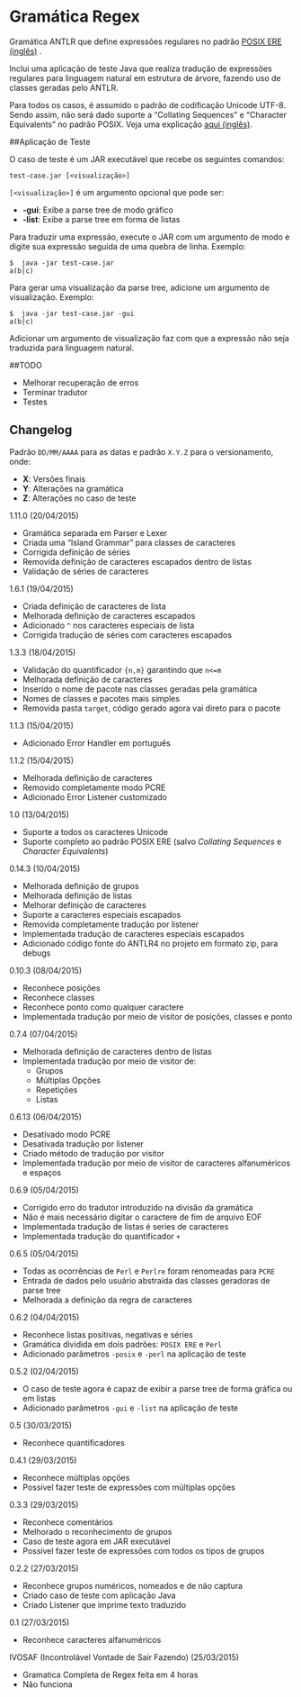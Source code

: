 # Gramática Regex

Gramática ANTLR que define expressões regulares no padrão  [POSIX ERE (inglês)](http://pubs.opengroup.org/onlinepubs/9699919799/basedefs/V1_chap09.html) .

Inclui uma aplicação de teste Java que realiza tradução de expressões regulares para linguagem natural em estrutura de árvore, fazendo uso de classes geradas pelo ANTLR.

Para todos os casos, é assumido o padrão de codificação Unicode UTF-8. Sendo assim, não será dado suporte a “Collating Sequences” e “Character Equivalents” no padrão POSIX. Veja uma explicação [aqui (inglês)](http://www.regular-expressions.info/posixbrackets.html).

##Aplicação de Teste

O caso de teste é um JAR executável que recebe os seguintes comandos:

```
test-case.jar [<visualização>]
```

`[<visualização>]` é um argumento opcional que pode ser:

- **-gui**: Exibe a parse tree de modo gráfico
- **-list**: Exibe a parse tree em forma de listas

Para traduzir uma expressão, execute o JAR com um argumento de modo e digite sua expressão seguida de uma quebra de linha. Exemplo:

```
$  java -jar test-case.jar
a(b|c)
```

Para gerar uma visualização da parse tree, adicione um argumento de visualização. Exemplo:

```
$  java -jar test-case.jar -gui
a(b|c)
```

Adicionar um argumento de visualização faz com que a expressão não seja traduzida para linguagem natural.

##TODO

- Melhorar recuperação de erros
- Terminar tradutor
- Testes

## Changelog

Padrão `DD/MM/AAAA` para as datas e padrão `X.Y.Z` para o versionamento, onde:

- **X**: Versões finais
- **Y**: Alterações na gramática
- **Z**: Alterações no caso de teste

1.11.0 (20/04/2015)

- Gramática separada em Parser e Lexer
- Criada uma “Island Grammar” para classes de caracteres
- Corrigida definição de séries
- Removida definição de caracteres escapados dentro de listas
- Validação de séries de caracteres

1.6.1 (19/04/2015)

- Criada definição de caracteres de lista
- Melhorada definição de caracteres escapados
- Adicionado `^` nos caracteres especiais de lista
- Corrigida tradução de séries com caracteres escapados

1.3.3 (18/04/2015)

- Validação do quantificador `{n,m}` garantindo que `n<=m`
- Melhorada definição de caracteres
- Inserido o nome de pacote nas classes geradas pela gramática
- Nomes de classes e pacotes mais simples
- Removida pasta `target`, código gerado agora vai direto para o pacote

1.1.3 (15/04/2015)

- Adicionado Error Handler em português

1.1.2 (15/04/2015)

- Melhorada definição de caracteres
- Removido completamente modo PCRE
- Adicionado Error Listener customizado

1.0 (13/04/2015)

- Suporte a todos os caracteres Unicode
- Suporte completo ao padrão POSIX ERE (salvo  *Collating Sequences* e *Character Equivalents*)

0.14.3 (10/04/2015)

- Melhorada definição de grupos
- Melhorada definição de listas
- Melhorar definição de caracteres
- Suporte a caracteres especiais escapados
- Removida completamente tradução por listener
- Implementada tradução de caracteres especiais escapados
- Adicionado código fonte do ANTLR4 no projeto em formato zip, para debugs

0.10.3 (08/04/2015)

- Reconhece posições
- Reconhece classes
- Reconhece ponto como qualquer caractere
- Implementada tradução por meio de visitor de posições, classes e ponto

0.7.4 (07/04/2015)

- Melhorada definição de caracteres dentro de listas
- Implementada tradução por meio de visitor de:
	- Grupos
	- Múltiplas Opções 
	- Repetições
	- Listas

0.6.13 (06/04/2015)

- Desativado modo PCRE
- Desativada tradução por listener
- Criado método de tradução por visitor
- Implementada tradução por meio de visitor de caracteres alfanuméricos e espaços

0.6.9 (05/04/2015)

- Corrigido erro do tradutor introduzido na divisão da gramática
- Não é mais necessário digitar o caractere de fim de arquivo EOF
- Implementada tradução de listas é series de caracteres
- Implementada tradução do quantificador `+`

0.6.5 (05/04/2015)

- Todas as ocorrências de `Perl` e `Perlre` foram renomeadas para `PCRE`
- Entrada de dados pelo usuário abstraída das classes geradoras de parse tree
- Melhorada a definição da regra de caracteres

0.6.2 (04/04/2015)

- Reconhece listas positivas, negativas e séries
- Gramática dividida em dois padrões: `POSIX ERE` e `Perl`
- Adicionado parâmetros `-posix` e `-perl` na aplicação de teste

0.5.2 (02/04/2015)

- O caso de teste agora é capaz de exibir a parse tree de forma gráfica ou em listas
- Adicionado parâmetros `-gui` e `-list` na aplicação de teste

0.5 (30/03/2015)

- Reconhece quantificadores

0.4.1  (29/03/2015)

- Reconhece múltiplas opções
- Possível fazer teste de expressões com múltiplas opções

0.3.3 (29/03/2015)

- Reconhece comentários
- Melhorado o reconhecimento de grupos
- Caso de teste agora em JAR executável
- Possível fazer teste de expressões com todos os tipos de grupos

0.2.2 (27/03/2015)

- Reconhece grupos numéricos, nomeados e de não captura
- Criado caso de teste com aplicação Java
- Criado Listener que imprime texto traduzido

0.1 (27/03/2015)

- Reconhece caracteres alfanuméricos

IVOSAF (Incontrolável Vontade de Sair Fazendo) (25/03/2015)

- Gramatica Completa de Regex feita em 4 horas
- Não funciona
